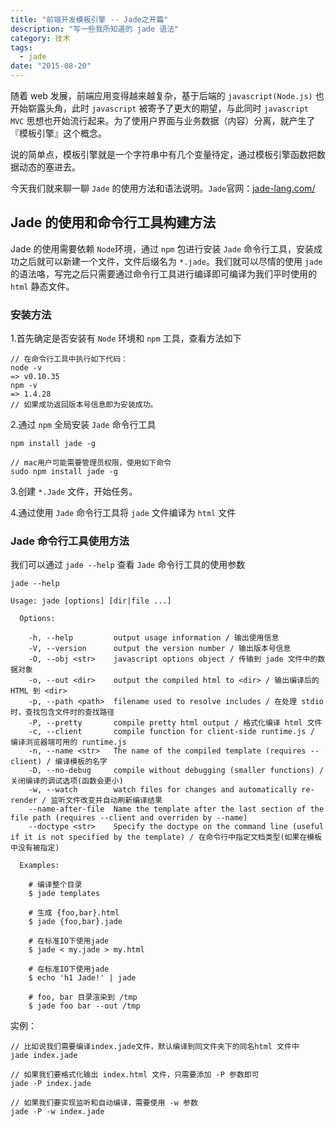 ```yaml
---
title: "前端开发模板引擎 -- Jade之开篇"
description: "写一些我所知道的 jade 语法"
category: 技术
tags:
  - jade
date: "2015-08-20"
---
```


随着 web 发展，前端应用变得越来越复杂，基于后端的 `javascript(Node.js)` 也开始崭露头角，此时  `javascript` 被寄予了更大的期望，与此同时 `javascript MVC` 思想也开始流行起来。为了使用户界面与业务数据（内容）分离，就产生了『模板引擎』这个概念。

说的简单点，模板引擎就是一个字符串中有几个变量待定，通过模板引擎函数把数据动态的塞进去。

今天我们就来聊一聊 `Jade` 的使用方法和语法说明。`Jade`官网：[jade-lang.com/](http://jade-lang.com/)

<!--more-->

## Jade 的使用和命令行工具构建方法

Jade 的使用需要依赖 `Node`环境，通过 `npm` 包进行安装 `Jade` 命令行工具，安装成功之后就可以新建一个文件，文件后缀名为 `*.jade`。我们就可以尽情的使用 `jade` 的语法咯，写完之后只需要通过命令行工具进行编译即可编译为我们平时使用的 `html` 静态文件。

### 安装方法

1.首先确定是否安装有 `Node` 环境和 `npm` 工具，查看方法如下

```
// 在命令行工具中执行如下代码：
node -v
=> v0.10.35
npm -v
=> 1.4.28
// 如果成功返回版本号信息即为安装成功。
```

2.通过 `npm` 全局安装 `Jade` 命令行工具

```
npm install jade -g

// mac用户可能需要管理员权限，使用如下命令
sudo npm install jade -g
```

3.创建 `*.Jade` 文件，开始任务。

4.通过使用 `Jade` 命令行工具将 `jade` 文件编译为 `html` 文件

### Jade 命令行工具使用方法

我们可以通过 `jade --help` 查看 `Jade` 命令行工具的使用参数

```
jade --help

Usage: jade [options] [dir|file ...]

  Options:

    -h, --help         output usage information / 输出使用信息
    -V, --version      output the version number / 输出版本号信息
    -O, --obj <str>    javascript options object / 传输到 jade 文件中的数据对象
    -o, --out <dir>    output the compiled html to <dir> / 输出编译后的 HTML 到 <dir>
    -p, --path <path>  filename used to resolve includes / 在处理 stdio 时，查找包含文件时的查找路径
    -P, --pretty       compile pretty html output / 格式化编译 html 文件
    -c, --client       compile function for client-side runtime.js / 编译浏览器端可用的 runtime.js
    -n, --name <str>   The name of the compiled template (requires --client) / 编译模板的名字
    -D, --no-debug     compile without debugging (smaller functions) / 关闭编译的调试选项(函数会更小)
    -w, --watch        watch files for changes and automatically re-render / 监听文件改变并自动刷新编译结果
    --name-after-file  Name the template after the last section of the file path (requires --client and overriden by --name)
    --doctype <str>    Specify the doctype on the command line (useful if it is not specified by the template) / 在命令行中指定文档类型(如果在模板中没有被指定)

  Examples:

    # 编译整个目录
    $ jade templates

    # 生成 {foo,bar}.html
    $ jade {foo,bar}.jade

    # 在标准IO下使用jade
    $ jade < my.jade > my.html

    # 在标准IO下使用jade
    $ echo 'h1 Jade!' | jade

    # foo, bar 目录渲染到 /tmp
    $ jade foo bar --out /tmp
```

实例：

```
// 比如说我们需要编译index.jade文件，默认编译到同文件夹下的同名html 文件中
jade index.jade

// 如果我们要格式化输出 index.html 文件，只需要添加 -P 参数即可
jade -P index.jade

// 如果我们要实现监听和自动编译，需要使用 -w 参数
jade -P -w index.jade
```
